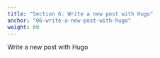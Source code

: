 ```yaml
---
title: "Section 6: Write a new post with Hugo"
anchor: "06-write-a-new-post-with-hugo"
weight: 60
---
```


Write a new post with Hugo

